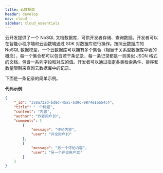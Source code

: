 ```yaml
---
title: 云数据库 
header: develop
nav: cloud
sidebar: cloud_essentials
---
```

 

云开发提供了一个 NoSQL 文档数据库，可供开发者存储、查询数据。开发者可以在智能小程序端和云函数端通过 SDK 对数据库进行操作。按照云数据库的 NoSQL 数据模型，一个云数据库可以拥有多个集合（相当于关系型数据库中表的概念），每一个集合都可以包含若干条记录，每一条记录都是一则类似 JSON 格式的文档，包含一系列字段和对应的值。开发者可以通过指定各类检索条件、排序和数量限制来查询云数据库中的记录。

下面是一条记录的简单示例。

**代码示例**

```json
{
    "_id": "358a732d-bd8d-45a5-bd9c-9874e1a654c4",
    "title": "一个标题",
    "content": "内容",
    "author": "作者用户ID",
    "comments": [
        {
            "message": "评论内容",
            "user": "评论用户ID"
        },
        {
            "message": "另一个评论内容",
            "user": "另一个评论用户ID"
        }
    ]
}
```

